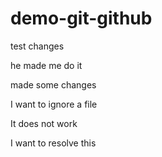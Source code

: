 # demo-git-github

test changes

he made me do it

made some changes

I want to ignore a file

It does not work

I want to resolve this 